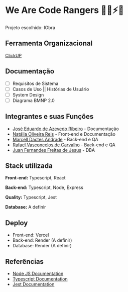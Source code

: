 # We Are Code Rangers 🦸‍♂️⚡🤖
Projeto escolhido: IObra

## Ferramenta Organizacional

[ClickUP](https://app.clickup.com/9013110717/v/o/s/90130532112)

## Documentação

- [ ] Requisitos de Sistema
- [ ] Casos de Uso || Histórias de Usuário
- [ ] System Design
- [ ] Diagrama BMNP 2.0

## Integrantes e suas Funções

- [José Eduardo de Azevedo Ribeiro](https://www.github.com/eduzedo) - Documentação
- [Natália Oliveira Reis](https://www.github.com/NataliaReiis) - Front-end e Documentação
- [Marcell Dactes Andrade](https://www.github.com/marcelldac) - Back-end e QA
- [Rafael Vasconcelos de Carvalho](https://www.github.com/RafaelCarvalhoxd) - Back-end e QA
- [Juan Fernandes Freitas de Jesus](https://www.github.com/Juanffdejesus) - DBA

## Stack utilizada

**Front-end:** Typescript, React

**Back-end:** Typescript, Node, Express

**Quality:** Typescript, Jest

**Database:** A definir

## Deploy

- Front-end: Vercel
- Back-end: Render (A definir)
- Database: Render (A definir)

## Referências

 - [Node JS Documentation](https://nodejs.org/docs/latest/api/)
 - [Typescript Documentation](https://www.typescriptlang.org/docs/)
 - [Jest Documentation](https://jestjs.io/docs/getting-started)
